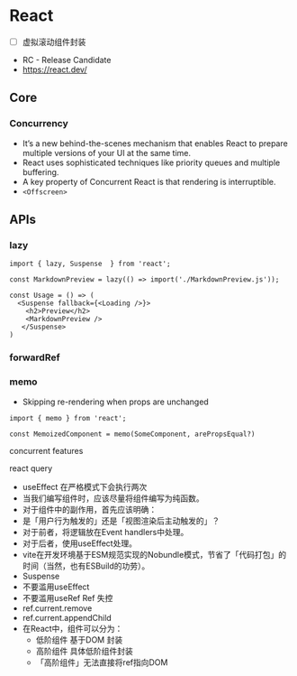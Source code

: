 # React

- [ ] 虚拟滚动组件封装
- RC - Release Candidate
- https://react.dev/

## Core

### Concurrency

- It’s a new behind-the-scenes mechanism that enables React to prepare multiple versions of your UI at the same time.
- React uses sophisticated techniques like priority queues and multiple buffering.
- A key property of Concurrent React is that rendering is interruptible.
- `<Offscreen>`

## APIs

### lazy

```tsx
import { lazy, Suspense  } from 'react';

const MarkdownPreview = lazy(() => import('./MarkdownPreview.js'));

const Usage = () => (
  <Suspense fallback={<Loading />}>
    <h2>Preview</h2>
    <MarkdownPreview />
   </Suspense>
)
```

### forwardRef

### memo

- Skipping re-rendering when props are unchanged

```tsx
import { memo } from 'react';

const MemoizedComponent = memo(SomeComponent, arePropsEqual?)
```



concurrent features

react query
* useEffect 在严格模式下会执行两次
* 当我们编写组件时，应该尽量将组件编写为纯函数。
* 对于组件中的副作用，首先应该明确：
* 是「用户行为触发的」还是「视图渲染后主动触发的」？
* 对于前者，将逻辑放在Event handlers中处理。
* 对于后者，使用useEffect处理。
* vite在开发环境基于ESM规范实现的Nobundle模式，节省了「代码打包」的时间（当然，也有ESBuild的功劳）。
* Suspense
* 不要滥用useEffect
* 不要滥用useRef Ref 失控
* ref.current.remove
* ref.current.appendChild
* 在React中，组件可以分为：
    * 低阶组件 基于DOM 封装
    * 高阶组件 具体低阶组件封装
    * 「高阶组件」无法直接将ref指向DOM


